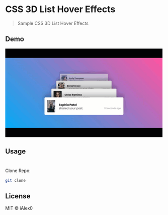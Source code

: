 # CSS 3D List Hover Effects

> Sample CSS 3D List Hover Effects

## Demo
<img src="demo/sample.gif" width="500"/>


## Usage

#
Clone Repo:

```bash
git clone 
```


## License
MIT © iAlex0

